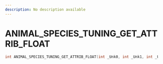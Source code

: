```yaml
---
description: No description available 
---
```


# ANIMAL_SPECIES_TUNING_GET_ATTRIB_FLOAT

```cpp
int ANIMAL_SPECIES_TUNING_GET_ATTRIB_FLOAT(int _Unk0, int _Unk1, int _Unk2);
```